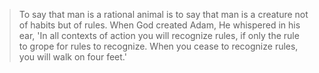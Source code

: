 > To say that man is a rational animal is to say that man is a creature not of
habits but of rules. When God created Adam, He whispered in his ear, 'In all
contexts of action you will recognize rules, if only the rule to grope for rules
to recognize. When you cease to recognize rules, you will walk on four feet.'

